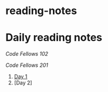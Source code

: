 # reading-notes #
# Daily reading notes #
_Code Fellows 102_

_Code Fellows 201_ 
1. [Day 1](https://sunny-lee3.github.io/reading-notes/day01)
1. [Day 2]
